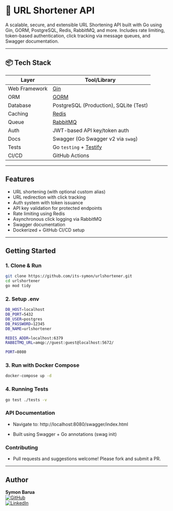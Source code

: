 # 🔗 URL Shortener API

A scalable, secure, and extensible URL Shortening API built with Go using Gin, GORM, PostgreSQL, Redis, RabbitMQ, and more. Includes rate limiting, token-based authentication, click tracking via message queues, and Swagger documentation.

---

## 📦 Tech Stack

| Layer           | Tool/Library                     |
|----------------|----------------------------------|
| Web Framework  | [Gin](https://github.com/gin-gonic/gin)           |
| ORM            | [GORM](https://gorm.io/)                      |
| Database       | PostgreSQL (Production), SQLite (Test) |
| Caching        | [Redis](https://redis.io/)                    |
| Queue          | [RabbitMQ](https://www.rabbitmq.com/)         |
| Auth           | JWT-based API key/token auth       |
| Docs           | Swagger (Go Swagger v2 via `swag`)|
| Tests          | Go `testing` + [Testify](https://github.com/stretchr/testify) |
| CI/CD          | GitHub Actions                    |

---

## Features

- URL shortening (with optional custom alias)
- URL redirection with click tracking
- Auth system with token issuance
- API key validation for protected endpoints
- Rate limiting using Redis
- Asynchronous click logging via RabbitMQ
- Swagger documentation
- Dockerized + GitHub CI/CD setup

---

## Getting Started

### 1. Clone & Run

```bash
git clone https://github.com/its-symon/urlshortener.git
cd urlshortener
go mod tidy
```

### 2. Setup .env
```bash
DB_HOST=localhost
DB_PORT=5432
DB_USER=postgres
DB_PASSWORD=12345
DB_NAME=urlshortener

REDIS_ADDR=localhost:6379
RABBITMQ_URL=amqp://guest:guest@localhost:5672/

PORT=8080
```

### 3. Run with Docker Compose

```bash
docker-compose up -d
```

### 4. Running Tests
```bash
go test ./tests -v
```

### API Documentation
- Navigate to: http://localhost:8080/swagger/index.html

- Built using Swagger + Go annotations (swag init)


### Contributing
- Pull requests and suggestions welcome! Please fork and submit a PR.

---

## Author

**Symon Barua**  
[![GitHub](https://img.shields.io/badge/GitHub-its--symon-black?logo=github)](https://github.com/its-symon)  
[![LinkedIn](https://img.shields.io/badge/LinkedIn-Symon%20Barua-blue?logo=linkedin)](https://linkedin.com/in/SymonBarua)
